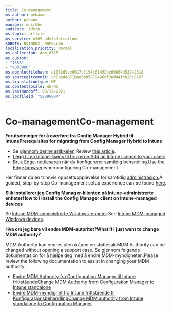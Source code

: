 ```yaml
---
title: Co-management
ms.author: pebaum
author: pebaum
manager: mnirkhe
audience: Admin
ms.topic: article
ms.service: o365-administration
ROBOTS: NOINDEX, NOFOLLOW
localization_priority: Normal
ms.collection: Adm_O365
ms.custom:
- "1556"
- "9000080"
ms.openlocfilehash: a10f2d9ee8617cf194c61492be69064d53242318
ms.sourcegitcommit: c08bed4071baa3bb5879496df3ed44fb828c8367
ms.translationtype: MT
ms.contentlocale: nb-NO
ms.lasthandoff: 03/19/2021
ms.locfileid: "50896804"
---
```

# <a name="co-management"></a><span data-ttu-id="d024d-102">Co-management</span><span class="sxs-lookup"><span data-stu-id="d024d-102">Co-management</span></span>

<span data-ttu-id="d024d-103">**Forutsetninger for å overføre fra Config Manager Hybrid til Intune**</span><span class="sxs-lookup"><span data-stu-id="d024d-103">**Prerequisites for migrating from Config Manager Hybrid to Intune**</span></span>

- <span data-ttu-id="d024d-104">Se [gjennom denne artikkelen](https://docs.microsoft.com/mem/configmgr/mdm/understand/what-happened-to-hybrid).</span><span class="sxs-lookup"><span data-stu-id="d024d-104">Review [this article](https://docs.microsoft.com/mem/configmgr/mdm/understand/what-happened-to-hybrid).</span></span>
- <span data-ttu-id="d024d-105">[Legg til en Intune-lisens til brukerne.](https://docs.microsoft.com/mem/intune/fundamentals/licenses-assign)</span><span class="sxs-lookup"><span data-stu-id="d024d-105">[Add an Intune license to your users](https://docs.microsoft.com/mem/intune/fundamentals/licenses-assign).</span></span>
- <span data-ttu-id="d024d-106">Bruk [Edge-nettleseren](https://www.microsoft.com/edge) når du konfigurerer samtidig behandling.</span><span class="sxs-lookup"><span data-stu-id="d024d-106">Use the [Edge browser](https://www.microsoft.com/edge) when configuring Co-management.</span></span>

<span data-ttu-id="d024d-107">Her finner du en trinnvis oppsettsopplevelse for samtidig [administrasjon.](https://admin.microsoft.com/AdminPortal/Home?#/modernonboarding/comanagesetupguide)</span><span class="sxs-lookup"><span data-stu-id="d024d-107">A guided, step-by-step Co-management setup experience can be found [here](https://admin.microsoft.com/AdminPortal/Home?#/modernonboarding/comanagesetupguide).</span></span>

<span data-ttu-id="d024d-108">**Slik installerer jeg Config Manager-klienten på Intune-administrerte enheter**</span><span class="sxs-lookup"><span data-stu-id="d024d-108">**How to I install the Config Manager client on Intune-managed devices**</span></span>

<span data-ttu-id="d024d-109">Se [Intune MDM-administrerte Windows-enheter](https://docs.microsoft.com/mem/configmgr/core/clients/deploy/deploy-clients-to-windows-computers#bkmk_mdm).</span><span class="sxs-lookup"><span data-stu-id="d024d-109">See [Intune MDM-managed Windows devices](https://docs.microsoft.com/mem/configmgr/core/clients/deploy/deploy-clients-to-windows-computers#bkmk_mdm).</span></span>

<span data-ttu-id="d024d-110">**Hva om jeg bare vil endre MDM-autoritet?**</span><span class="sxs-lookup"><span data-stu-id="d024d-110">**What if I just want to change MDM authority?**</span></span>

<span data-ttu-id="d024d-111">MDM Authority kan endres uten å åpne en støttesak.</span><span class="sxs-lookup"><span data-stu-id="d024d-111">MDM Authority can be changed without opening a support case.</span></span> <span data-ttu-id="d024d-112">Se gjennom følgende dokumentasjon for å hjelpe deg med å endre MDM-myndigheten:</span><span class="sxs-lookup"><span data-stu-id="d024d-112">Please review the following documentation to assist in changing your MDM authority:</span></span>

- [<span data-ttu-id="d024d-113">Endre MDM Authority fra Configuration Manager til Intune frittstående</span><span class="sxs-lookup"><span data-stu-id="d024d-113">Change MDM Authority from Configuration Manager to Intune standalone</span></span>](https://docs.microsoft.com/mem/configmgr/mdm/understand/what-happened-to-hybrid)
- [<span data-ttu-id="d024d-114">Endre MDM-myndighet fra Intune frittstående til Konfigurasjonsbehandling</span><span class="sxs-lookup"><span data-stu-id="d024d-114">Change MDM authority from Intune standalone to Configuration Manager</span></span>](https://docs.microsoft.com/mem/configmgr/mdm/understand/what-happened-to-hybrid)
